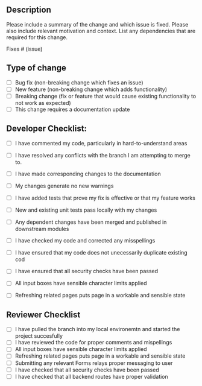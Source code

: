 ## Description

Please include a summary of the change and which issue is fixed. Please also include relevant motivation and context. List any dependencies that are required for this change.

Fixes # (issue)

## Type of change

- [ ] Bug fix (non-breaking change which fixes an issue)
- [ ] New feature (non-breaking change which adds functionality)
- [ ] Breaking change (fix or feature that would cause existing functionality to not work as expected)
- [ ] This change requires a documentation update

## Developer Checklist:

- [ ] I have commented my code, particularly in hard-to-understand areas
- [ ] I have resolved any conflicts with the branch I am attempting to merge to. 
- [ ] I have made corresponding changes to the documentation
- [ ] My changes generate no new warnings
- [ ] I have added tests that prove my fix is effective or that my feature works
- [ ] New and existing unit tests pass locally with my changes
- [ ] Any dependent changes have been merged and published in downstream modules
- [ ] I have checked my code and corrected any misspellings
- [ ] I have ensured that my code does not unecessarily duplicate existing cod
- [ ] I have ensured that all security checks have been passed
- [ ] All input boxes have sensible character limits applied
- [ ] Refreshing related pages puts page in a workable and sensible state  


## Reviewer Checklist
- [ ] I have pulled the branch into my local environemtn and started the project succesfully
- [ ] I have reviewed the code for proper comments and mispellings
- [ ] All input boxes have sensible character limits applied
- [ ] Refreshing related pages puts page in a workable and sensible state  
- [ ] Submitting any relevant Forms relays proper messaging to user
- [ ] I have checked that all security checks have been passed
- [ ] I have checked that all backend routes have proper validation 

